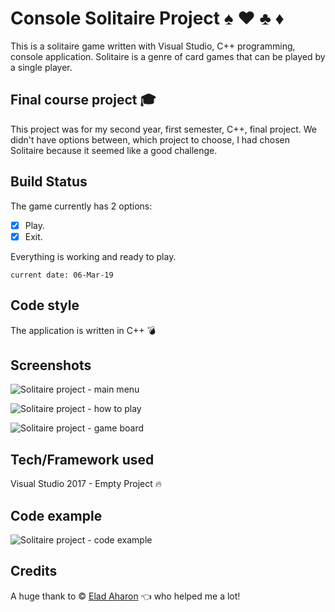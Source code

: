# Console Solitaire Project   :spades: :hearts: :clubs: :diamonds:

This is a solitaire game written with Visual Studio, C++ programming, console application. Solitaire is a genre of card games that can be played by a single player.


## Final course project   :mortar_board:

This project was for my second year, first semester, C++, final project. We didn't have options between, which project to choose, I had chosen Solitaire because it seemed like a good challenge.


## Build Status

The game currently has 2 options:
- [x] Play.
- [x] Exit.

Everything is working and ready to play.
```
current date: 06-Mar-19
```


## Code style

The application is written in C++ :bomb:


## Screenshots

![Solitaire project - main menu](https://user-images.githubusercontent.com/44708223/53908454-095e8580-4058-11e9-8623-f0cc28ad64dc.png)

![Solitaire project - how to play](https://user-images.githubusercontent.com/44708223/53908439-006db400-4058-11e9-9d7b-f41f3088f1b9.png)

![Solitaire project - game board](https://user-images.githubusercontent.com/44708223/53908453-0794c200-4058-11e9-98b9-d6e7450bba2a.png)


## Tech/Framework used

Visual Studio 2017 - Empty Project :fire:


## Code example

![Solitaire project - code example](https://user-images.githubusercontent.com/44708223/53908673-8e499f00-4058-11e9-818f-497f58640792.png)


## Credits

A huge thank to © [Elad Aharon](https://github.com/elados93) :point_left: who helped me a lot!
